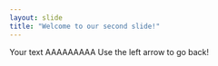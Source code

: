 ```yaml
---
layout: slide
title: "Welcome to our second slide!"
---
```

Your text AAAAAAAAA
Use the left arrow to go back!

